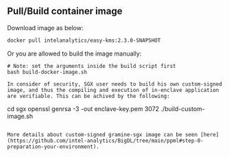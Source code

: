 ## Pull/Build container image

Download image as below:

```bash
docker pull intelanalytics/easy-kms:2.3.0-SNAPSHOT
```

Or you are allowed to build the image manually:
```
# Note: set the arguments inside the build script first
bash build-docker-image.sh

In consider of security, SGX user needs to build his own custom-signed image, and thus the compiling and execution of in-enclave application are verifiable. This can be achived by the following:
```
cd sgx
openssl genrsa -3 -out enclave-key.pem 3072
./build-custom-image.sh
```

More details about custom-signed gramine-sgx image can be seen [here](https://github.com/intel-analytics/BigDL/tree/main/ppml#step-0-preparation-your-environment).

